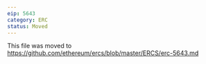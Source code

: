 ```yaml
---
eip: 5643
category: ERC
status: Moved
---
```


This file was moved to https://github.com/ethereum/ercs/blob/master/ERCS/erc-5643.md
